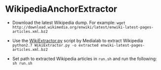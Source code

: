 # WikipediaAnchorExtractor

* Download the latest Wikipedia dump. For example:
   `wget http://download.wikimedia.org/enwiki/latest/enwiki-latest-pages-articles.xml.bz2`

* Use the [WikiExtractor.py](http://medialab.di.unipi.it/wiki/Wikipedia_Extractor) script by Medialab to extract Wikipedia ` python2.7 WikiExtractor.py -o extracted enwiki-latest-pages-articles.xml.bz2`

* Set path to extracted Wikipedia articles in `run.sh` and run the following:
`sh run.sh`
